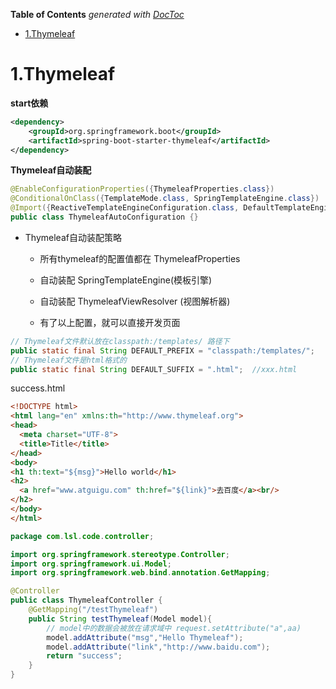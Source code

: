 <!-- START doctoc generated TOC please keep comment here to allow auto update -->
<!-- DON'T EDIT THIS SECTION, INSTEAD RE-RUN doctoc TO UPDATE -->
**Table of Contents**  *generated with [DocToc](https://github.com/thlorenz/doctoc)*

- [1.Thymeleaf](#1thymeleaf)

<!-- END doctoc generated TOC please keep comment here to allow auto update -->

#   1.Thymeleaf

**start依赖**

```xml
<dependency>
    <groupId>org.springframework.boot</groupId>
    <artifactId>spring-boot-starter-thymeleaf</artifactId>
</dependency>
```

**Thymeleaf自动装配**

```java
@EnableConfigurationProperties({ThymeleafProperties.class})
@ConditionalOnClass({TemplateMode.class, SpringTemplateEngine.class})
@Import({ReactiveTemplateEngineConfiguration.class, DefaultTemplateEngineConfiguration.class})
public class ThymeleafAutoConfiguration {}
```

- Thymeleaf自动装配策略

  - 所有thymeleaf的配置值都在 ThymeleafProperties

  - 自动装配 SpringTemplateEngine(模板引擎)

  - 自动装配 ThymeleafViewResolver (视图解析器)

  - 有了以上配置，就可以直接开发页面

```java
// Thymeleaf文件默认放在classpath:/templates/ 路径下
public static final String DEFAULT_PREFIX = "classpath:/templates/";
// Thymeleaf文件是html格式的
public static final String DEFAULT_SUFFIX = ".html";  //xxx.html
```

success.html

```html
<!DOCTYPE html>
<html lang="en" xmlns:th="http://www.thymeleaf.org">
<head>
  <meta charset="UTF-8">
  <title>Title</title>
</head>
<body>
<h1 th:text="${msg}">Hello world</h1>
<h2>
  <a href="www.atguigu.com" th:href="${link}">去百度</a><br/>
</h2>
</body>
</html>
```

```java
package com.lsl.code.controller;

import org.springframework.stereotype.Controller;
import org.springframework.ui.Model;
import org.springframework.web.bind.annotation.GetMapping;

@Controller
public class ThymeleafController {
    @GetMapping("/testThymeleaf")
    public String testThymeleaf(Model model){
        // model中的数据会被放在请求域中 request.setAttribute("a",aa)
        model.addAttribute("msg","Hello Thymeleaf");
        model.addAttribute("link","http://www.baidu.com");
        return "success";
    }
}
```
